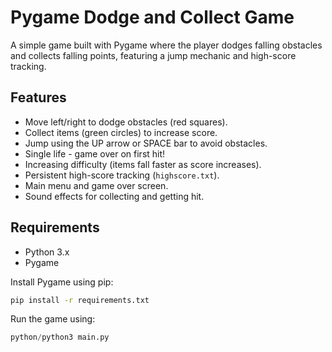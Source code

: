 # Pygame Dodge and Collect Game

A simple game built with Pygame where the player dodges falling obstacles and collects falling points, featuring a jump mechanic and high-score tracking.

## Features

*   Move left/right to dodge obstacles (red squares).
*   Collect items (green circles) to increase score.
*   Jump using the UP arrow or SPACE bar to avoid obstacles.
*   Single life - game over on first hit!
*   Increasing difficulty (items fall faster as score increases).
*   Persistent high-score tracking (`highscore.txt`).
*   Main menu and game over screen.
*   Sound effects for collecting and getting hit.

## Requirements

*   Python 3.x
*   Pygame

Install Pygame using pip:
```bash
pip install -r requirements.txt
```

Run the game using:
```python 
python/python3 main.py
```